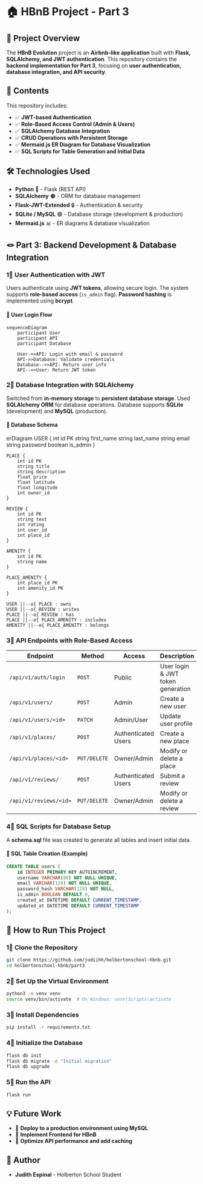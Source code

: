 # 🏠 HBnB Project - Part 3

## **📌 Project Overview**
The **HBnB Evolution** project is an **Airbnb-like application** built with **Flask, SQLAlchemy, and JWT authentication**. This repository contains the **backend implementation for Part 3**, focusing on **user authentication, database integration, and API security**.

## **📂 Contents**
This repository includes:
- ✅ **JWT-based Authentication**
- ✅ **Role-Based Access Control (Admin & Users)**
- ✅ **SQLAlchemy Database Integration**
- ✅ **CRUD Operations with Persistent Storage**
- ✅ **Mermaid.js ER Diagram for Database Visualization**
- ✅ **SQL Scripts for Table Generation and Initial Data**

## **🛠️ Technologies Used**
- **Python** 🐍 - Flask (REST API)
- **SQLAlchemy** 🟤 - ORM for database management
- **Flask-JWT-Extended** 🔒 - Authentication & security
- **SQLite / MySQL** 🟢 - Database storage (development & production)
- **Mermaid.js** 📊 - ER diagrams & database visualization

## **🪢 Part 3: Backend Development & Database Integration**
### **1⃣ User Authentication with JWT**
Users authenticate using **JWT tokens**, allowing secure login. The system supports **role-based access** (`is_admin` flag). **Password hashing** is implemented using **bcrypt**.

#### **📌 User Login Flow**
```mermaid
sequenceDiagram
    participant User
    participant API
    participant Database

    User->>API: Login with email & password
    API->>Database: Validate credentials
    Database-->>API: Return user info
    API-->>User: Return JWT token
```

### **2⃣ Database Integration with SQLAlchemy**
Switched from **in-memory storage** to **persistent database storage**. Used **SQLAlchemy ORM** for database operations. Database supports **SQLite** (development) and **MySQL** (production).

#### **📌 Database Schema**
erDiagram
    USER {
        int id PK
        string first_name
        string last_name
        string email
        string password
        boolean is_admin
    }

    PLACE {
        int id PK
        string title
        string description
        float price
        float latitude
        float longitude
        int owner_id
    }

    REVIEW {
        int id PK
        string text
        int rating
        int user_id
        int place_id
    }

    AMENITY {
        int id PK
        string name
    }

    PLACE_AMENITY {
        int place_id PK
        int amenity_id PK
    }

    USER ||--o{ PLACE : owns
    USER ||--o{ REVIEW : writes
    PLACE ||--o{ REVIEW : has
    PLACE ||--o{ PLACE_AMENITY : includes
    AMENITY ||--o{ PLACE_AMENITY : belongs


### **3⃣ API Endpoints with Role-Based Access**
| **Endpoint**            | **Method**   | **Access**         | **Description**                             |
|-------------------------|--------------|--------------------|---------------------------------------------|
| `/api/v1/auth/login`    | `POST`       | Public             | User login & JWT token generation           |
| `/api/v1/users/`        | `POST`       | Admin              | Create a new user                           |
| `/api/v1/users/<id>`     | `PATCH`      | Admin/User         | Update user profile                         |
| `/api/v1/places/`       | `POST`       | Authenticated Users| Create a new place                          |
| `/api/v1/places/<id>`    | `PUT/DELETE` | Owner/Admin        | Modify or delete a place                    |
| `/api/v1/reviews/`      | `POST`       | Authenticated Users| Submit a review                             |
| `/api/v1/reviews/<id>`   | `PUT/DELETE` | Owner/Admin        | Modify or delete a review                   |

### **4⃣ SQL Scripts for Database Setup**
A **schema.sql** file was created to generate all tables and insert initial data.

#### **📌 SQL Table Creation (Example)**
```sql
CREATE TABLE users (
    id INTEGER PRIMARY KEY AUTOINCREMENT,
    username VARCHAR(80) NOT NULL UNIQUE,
    email VARCHAR(120) NOT NULL UNIQUE,
    password_hash VARCHAR(128) NOT NULL,
    is_admin BOOLEAN DEFAULT 0,
    created_at DATETIME DEFAULT CURRENT_TIMESTAMP,
    updated_at DATETIME DEFAULT CURRENT_TIMESTAMP
);
```

## **🚀 How to Run This Project**
### **1⃣ Clone the Repository**
```sh
git clone https://github.com/judiihh/holbertonschool-hbnb.git
cd holbertonschool-hbnb/part3
```

### **2⃣ Set Up the Virtual Environment**
```sh
python3 -m venv venv
source venv/bin/activate  # On Windows: venv\Scripts\activate
```

### **3⃣ Install Dependencies**
```sh
pip install -r requirements.txt
```

### **4⃣ Initialize the Database**
```sh
flask db init
flask db migrate -m "Initial migration"
flask db upgrade
```

### **5⃣ Run the API**
```sh
flask run
```

## **💡 Future Work**
- 🔹 **Deploy to a production environment using MySQL**
- 🔹 **Implement Frontend for HBnB**
- 🔹 **Optimize API performance and add caching**

## **👤 Author**
- **Judith Espinal** - Holberton School Student
